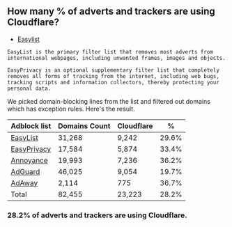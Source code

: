 ## How many % of adverts and trackers are using Cloudflare?


- [Easylist](https://web.archive.org/web/20210516110248/https://easylist.to/)
```
EasyList is the primary filter list that removes most adverts from international webpages, including unwanted frames, images and objects.

EasyPrivacy is an optional supplementary filter list that completely removes all forms of tracking from the internet, including web bugs, tracking scripts and information collectors, thereby protecting your personal data.
```


We picked domain-blocking lines from the list and filtered out domains which has exception rules.
Here's the result.


| Adblock list | Domains Count | Cloudflare | % |
| --- | --- | --- | --- |
| [EasyList](https://easylist.to/easylist/easylist.txt) | 31,268 | 9,242 | 29.6% |
| [EasyPrivacy](https://easylist.to/easylist/easyprivacy.txt) | 17,584 | 5,874 | 33.4% |
| [Annoyance](https://secure.fanboy.co.nz/fanboy-annoyance.txt) | 19,993 | 7,236 | 36.2% |
| [AdGuard](https://adguardteam.github.io/AdGuardSDNSFilter/Filters/filter.txt) | 46,025 | 9,054 | 19.7% |
| [AdAway](https://raw.githubusercontent.com/AdAway/adaway.github.io/master/hosts.txt) | 2,114 | 775 | 36.7% |
| Total | 82,455 | 23,223 | 28.2% |


### 28.2% of adverts and trackers are using Cloudflare.